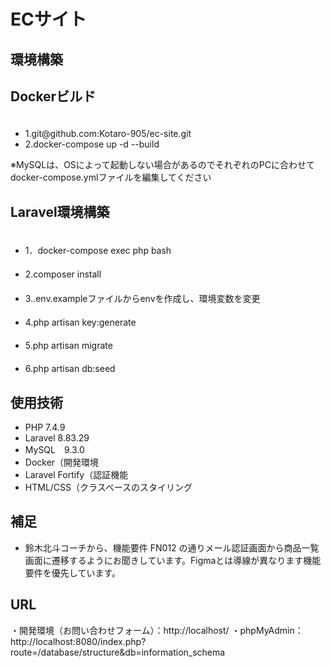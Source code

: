 <h1>ECサイト</h1>


<h2>環境構築</h2>

## Dockerビルド
<ul>
　<li>1.git@github.com:Kotaro-905/ec-site.git</li>
  <li>2.docker-compose up -d --build</li>
  </ul>

※MySQLは、OSによって起動しない場合があるのでそれぞれのPCに合わせてdocker-compose.ymlファイルを編集してください

## Laravel環境構築
<ul>
　<li>1．docker-compose exec php bash</li>
　<li>2.composer install</li>
　<li>3..env.exampleファイルからenvを作成し、環境変数を変更</li>
　<li>4.php artisan key:generate</li>
　<li>5.php artisan migrate</li>
　<li>6.php artisan db:seed</li>
</ul>

## 使用技術
<ul>
 <li>PHP 7.4.9</li>
 <li>Laravel 8.83.29</li>
 <li>MySQL　9.3.0</li>
  <li>Docker（開発環境</li>
  <li>Laravel Fortify（認証機能</li>
  <li>HTML/CSS（クラスベースのスタイリング</li>
</ul>

## 補足
<ul>
<li>鈴木北斗コーチから、機能要件 FN012 の通りメール認証画面から商品一覧画面に遷移するようにお聞きしています。Figmaとは導線が異なります機能要件を優先しています。</li>
</ul>

## URL
・開発環境（お問い合わせフォーム）：http://localhost/
・phpMyAdmin：http://localhost:8080/index.php?route=/database/structure&db=information_schema
